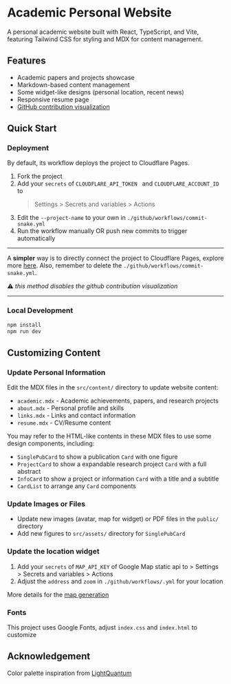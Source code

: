 # Academic Personal Website

A personal academic website built with React, TypeScript, and Vite, featuring Tailwind CSS for styling and MDX for content management.

## Features

- Academic papers and projects showcase
- Markdown-based content management
- Some widget-like designs (personal location, recent news)
- Responsive resume page
- [GitHub contribution visualization](https://github.com/marketplace/actions/generate-snake-game-from-github-contribution-grid)

## Quick Start

### Deployment

By default, its workflow deploys the project to Cloudflare Pages.

1. Fork the project
2. Add your `secrets` of `CLOUDFLARE_API_TOKEN ` and `CLOUDFLARE_ACCOUNT_ID` to
   > Settings > Secrets and variables > Actions
3. Edit the `--project-name` to your own in `./github/workflows/commit-snake.yml`
4. Run the workflow manually OR push new commits to trigger automatically

---

A **simpler** way is to directly connect the project to Cloudflare Pages, explore more [here](https://developers.cloudflare.com/pages/get-started/git-integration/). Also, remember to delete the `./github/workflows/commit-snake.yml`.

:warning: _this method disables the github contribution visualization_

---

### Local Development

```bash
npm install
npm run dev
```

## Customizing Content

### Update Personal Information

Edit the MDX files in the `src/content/` directory to update website content:

- `academic.mdx` - Academic achievements, papers, and research projects
- `about.mdx` - Personal profile and skills
- `links.mdx` - Links and contact information
- `resume.mdx` - CV/Resume content

You may refer to the HTML-like contents in these MDX files to use some design components, including:

- `SinglePubCard` to show a publication `Card` with one figure
- `ProjectCard` to show a expandable research project `Card` with a full abstract
- `InfoCard` to show a project or information `Card` with a title and a subtitle
- `CardList` to arrange any `Card` components

### Update Images or Files

- Update new images (avatar, map for widget) or PDF files in the `public/` directory
- Add new figures to `src/assets/` directory for `SinglePubCard`

### Update the location widget

1. Add your `secrets` of `MAP_API_KEY` of Google Map static api to > Settings > Secrets and variables > Actions
2. Adjust the `address` and `zoom` in `./github/workflows/.yml` for your location

More details for the [map generation](https://github.com/SN-F-QR/google-map-generator)

### Fonts

This project uses Google Fonts, adjust `index.css` and `index.html` to customize

## Acknowledgement

Color palette inspiration from [LightQuantum](https://github.com/PhotonQuantum/landingpage)
